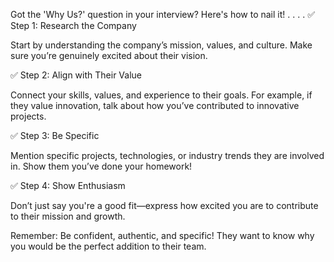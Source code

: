 Got the 'Why Us?' question in your interview? Here's how to nail it!
.
.
.
.
✅ Step 1: Research the Company

Start by understanding the company’s mission, values, and culture. Make sure you’re genuinely excited about their vision.

✅ Step 2: Align with Their Value

Connect your skills, values, and experience to their goals. For example, if they value innovation, talk about how you’ve contributed to innovative projects.

✅ Step 3: Be Specific

Mention specific projects, technologies, or industry trends they are involved in. Show them you’ve done your homework!

✅ Step 4: Show Enthusiasm

Don’t just say you're a good fit—express how excited you are to contribute to their mission and growth.

Remember: Be confident, authentic, and specific! They want to know why you would be the perfect addition to their team.
